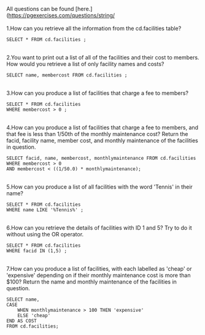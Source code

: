 All questions can be found [here.](https://pgexercises.com/questions/string/ <br>
\
1.How can you retrieve all the information from the cd.facilities table?

```
SELECT * FROM cd.facilities ;
```
\
2.You want to print out a list of all of the facilities and their cost to members. How would you retrieve a list of only facility names and costs?

```
SELECT name, membercost FROM cd.facilities ;
```
\
3.How can you produce a list of facilities that charge a fee to members?
```
SELECT * FROM cd.facilities
WHERE membercost > 0 ;
```
\
4.How can you produce a list of facilities that charge a fee to members, and that fee is less than 1/50th of the monthly maintenance cost? Return the facid, facility name, member cost, and monthly maintenance of the facilities in question.
```
SELECT facid, name, membercost, monthlymaintenance FROM cd.facilities
WHERE membercost > 0
AND membercost < ((1/50.0) * monthlymaintenance);
```
\
5.How can you produce a list of all facilities with the word 'Tennis' in their name?
```
SELECT * FROM cd.facilities
WHERE name LIKE '%Tennis%' ;
```
\
6.How can you retrieve the details of facilities with ID 1 and 5? Try to do it without using the OR operator.
```
SELECT * FROM cd.facilities
WHERE facid IN (1,5) ;
```
\
7.How can you produce a list of facilities, with each labelled as 'cheap' or 'expensive' depending on if their monthly maintenance cost is more than $100? Return the name and monthly maintenance of the facilities in question.
```
SELECT name,
CASE
	WHEN monthlymaintenance > 100 THEN 'expensive'
	ELSE 'cheap'
END AS COST
FROM cd.facilities;
```

